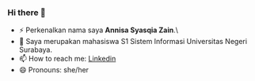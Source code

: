 ### Hi there 👋

- ⚡ Perkenalkan nama saya **Annisa Syasqia Zain**.\
- 🌱 Saya merupakan mahasiswa S1 Sistem Informasi Universitas Negeri Surabaya.
- 📫 How to reach me: [Linkedin](https://linkedin.com/in/annisasyasqiazain/)
- 😄 Pronouns: she/her

